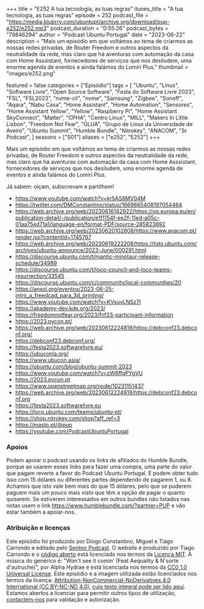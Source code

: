 +++
title = "E252 A tua tecnologia, as tuas regras"
itunes_title = "A tua tecnologia, as tuas regras"
episode = 252
podcast_file = "https://media.blubrry.com/ubuntupt/archive.org/download/pup-e252/e252.mp3"
podcast_duration = "0:55:26"
podcast_bytes = "79846294"
author = "Podcast Ubuntu Portugal"
date = "2023-06-22"
description = "Mais um episódio em que voltámos ao tema de criarmos as nossas redes privadas, de Router Freedom e outros aspectos da neutralidade da rede, mas claro que há aventuras com automação da casa com Home Asssistant, fornecedores de serviços que nos desiludem, uma enorme agenda de eventos e ainda falámos do Lomiri Plus."
thumbnail = "images/e252.png"

featured = false
categories = ["Episódio"]
tags = [
  "Ubuntu",
  "Linux",
  "Software Livre",
  "Open Source Software",
  "Festa do Software Livre 2023",
  "FSL",
  "FSL2023",
  "nvme-cli",
  "nvme",
  "Samsung",
  "Zigbee",
  "Sonoff",
  "Aqara",
  "Nabu Casa",
  "Home Assistant",
  "Home Automation",
  "Sensores",
  "Home Assistant Yellow",
  "Yellow",
  "Raspberry Pi",
  "Home Assistant SkyConnect",
  "Matter",
  "CPHA",
  "Centro Linux",
  "MILL",
  "Makers In Little Lisbon",
  "Freedom Not Fear",
  "GLUA",
  "Grupo de Linux da Universdade de Aveiro",
  "Ubuntu Summit",
  "Humble Bundle",
  "Nitrokey",
  "ANACOM",
  "Sr Podcast",
]
seasons = ["S01"]
aliases = ["e252", "E252"]
+++

Mais um episódio em que voltámos ao tema de criarmos as nossas redes privadas, de Router Freedom e outros aspectos da neutralidade da rede, mas claro que há aventuras com automação da casa com Home Asssistant, fornecedores de serviços que nos desiludem, uma enorme agenda de eventos e ainda falámos do Lomiri Plus.

Já sabem: oiçam, subscrevam e partilhem!

* https://www.youtube.com/watch?v=kr5AS8MV04M
* https://twitter.com/DMConstantino/status/1669665408197054464
* https://web.archive.org/web/20230616142922/https://op.europa.eu/en/publication-detail/-/publication/e1f1154f-ee2f-11ed-a05c-01aa75ed71a1/language-en/format-PDF/source-285823692
* https://web.archive.org/web/20230620102808/https://www.anacom.pt/render.jsp?contentId=1745767
* https://web.archive.org/web/20230619222208/https://lists.ubuntu.com/archives/ubuntu-announce/2023-June/000291.html
* https://discourse.ubuntu.com/t/mantic-minotaur-release-schedule/34989
* https://discourse.ubuntu.com/t/loco-council-and-loco-teams-resurrection/33545
* https://discourse.ubuntu.com/c/community/local-communities/20
* https://ansol.org/eventos/2023-06-25-intro_a_freedcad_para_3d_printing/
* https://www.youtube.com/watch?v=KVsuyLNSz7I
* https://akademy-dev.kde.org/2023/
* https://freedomnotfear.org/2023/fnf23-participant-information
* https://2023.pycon.pt/
* https://web.archive.org/web/20230612224819/https://debconf23.debconf.org/
* https://debconf23.debconf.org/
* https://festa2023.softwarelivre.eu/
* https://ubuconla.org/
* https://www.ubucon.asia/
* https://ubuntu.com/blog/ubuntu-summit-2023
* https://www.youtube.com/watch?v=zW8ffqPYgVU
* https://2023.pycon.pt
* https://www.openstreetmap.org/node/10231151437
* https://web.archive.org/web/20230612224819/https://debconf23.debconf.org
* https://festa2023.softwarelivre.eu
* https://loco.ubuntu.com/teams/ubuntu-pt/
* https://shop.nitrokey.com/shop?aff_ref=3
* https://masto.pt/@pup
* https://youtube.com/PodcastUbuntuPortugal


### Apoios
Podem apoiar o podcast usando os links de afiliados do Humble Bundle, porque ao usarem esses links para fazer uma compra, uma parte do valor que pagam reverte a favor do Podcast Ubuntu Portugal.
E podem obter tudo isso com 15 dólares ou diferentes partes dependendo de pagarem 1, ou 8.
Achamos que isto vale bem mais do que 15 dólares, pelo que se puderem paguem mais um pouco mais visto que têm a opção de pagar o quanto quiserem.
Se estiverem interessados em outros bundles não listados nas notas usem o link https://www.humblebundle.com/?partner=PUP e vão estar também a apoiar-nos.

### Atribuição e licenças
Este episódio foi produzido por Diogo Constantino, Miguel e Tiago Carrondo e editado pelo [Senhor Podcast](https://senhorpodcast.pt/).
O website é produzido por Tiago Carrondo e o [código aberto](https://gitlab.com/podcastubuntuportugal/website) está licenciado nos termos da [Licença MIT](https://gitlab.com/podcastubuntuportugal/website/main/LICENSE).
A música do genérico é: "Won't see it comin' (Feat Aequality & N'sorte d'autruche)", por Alpha Hydrae e está licenciada nos termos da [CC0 1.0 Universal License](https://creativecommons.org/publicdomain/zero/1.0/).
Este episódio e a imagem utilizada estão licenciados nos termos da licença: [Attribution-NonCommercial-NoDerivatives 4.0 International (CC BY-NC-ND 4.0)](https://creativecommons.org/licenses/by-nc-nd/4.0/), [cujo texto integral pode ser lido aqui](https://creativecommons.org/licenses/by-nc-nd/4.0/legalcode). Estamos abertos a licenciar para permitir outros tipos de utilização, [contactem-nos](https://podcastubuntuportugal.org/contactos) para validação e autorização.

